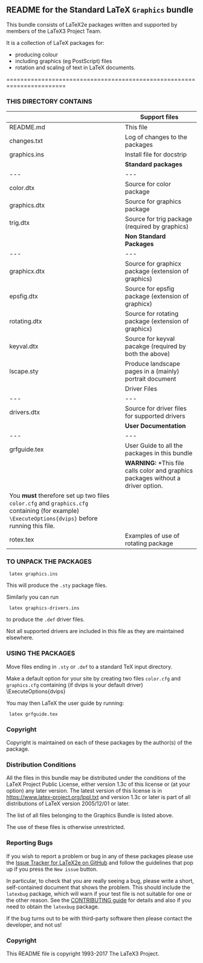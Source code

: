 ## README for the  Standard LaTeX `Graphics` bundle

This bundle consists of LaTeX2e packages written and supported by
members of the LaTeX3 Project Team.

It is a collection of LaTeX packages for:
- producing colour
- including graphics (eg PostScript) files 
- rotation and scaling of text
in LaTeX documents.

=======================================================================


### THIS DIRECTORY CONTAINS 

| | Support files | 
| --- | --- |
| README.md      | This file |
| changes.txt    | Log of changes to the packages |
| graphics.ins   | Install file for docstrip |
| | **Standard packages** | 
| --- | --- |
|color.dtx      | Source for color package |
|graphics.dtx   | Source for graphics package |
|trig.dtx       | Source for trig package (required by graphics) |
| | **Non Standard Packages** |
| --- | --- |
|graphicx.dtx   | Source for graphicx package (extension of graphics) |
|epsfig.dtx     | Source for epsfig package (extension of graphicx) |
|rotating.dtx   | Source for rotating package (extension of graphicx) |
|keyval.dtx     | Source for keyval pacakge (required by both the above) |
|lscape.sty     | Produce landscape pages in a (mainly) portrait document |
| | Driver Files |
| --- | --- |
|drivers.dtx    | Source for driver files for supported drivers |
| | **User Documentation** |
| --- | --- |
|grfguide.tex   | User Guide to all the packages in this bundle |
|               | **WARNING:** *This file calls color and graphics packages without a driver option. 
 You **must** therefore set up two files `color.cfg` and `graphics.cfg` containing (for example) `\ExecuteOptions{dvips}` before running this file. |
|rotex.tex      | Examples of use of rotating package |



### TO UNPACK THE PACKAGES

     latex graphics.ins

This will produce the `.sty` package files.

Similarly you can run

     latex graphics-drivers.ins

to produce the `.def` driver files.

Not all supported drivers are included in this file as they are
maintained elsewhere.


### USING THE PACKAGES

Move files ending in `.sty` or  `.def`  to a standard TeX input directory.

Make a default option for your site by creating two files `color.cfg` and `graphics.cfg`
containing (if dvips is your default driver)
     \ExecuteOptions{dvips}

You may then LaTeX the user guide by running:

     latex grfguide.tex



### Copyright

Copyright is maintained on each of these packages by the author(s)
of the package. 


### Distribution Conditions

All the files in this bundle may be distributed under the conditions
of the LaTeX Project Public License, either version 1.3c of this
license or (at your option) any later version.  The latest version of
this license is in
    https://www.latex-project.org/lppl.txt
and version 1.3c or later is part of all distributions of LaTeX 
version 2005/12/01 or later.

The list of all files belonging to the Graphics Bundle is listed above.

The use of these files is otherwise unrestricted.


### Reporting Bugs

If you wish to report a problem or bug in any of these packages
please use the 
[Issue Tracker for LaTeX2e on GitHub](https://github.com/latex3/latex2e/issues)
and follow the guidelines that pop up if you press the `New issue` button.


In particular, to check that you are really seeing a bug, please write
a short, self-contained document that shows the problem. This should
include the `latexbug` package, which will warn if your test file is
not suitable for one or the other reason. See the [CONTRIBUTING
guide](https://github.com/latex3/latex2e/blob/master/CONTRIBUTING.md)
for details and also if you need to obtain the `latexbug` package.

If the bug turns out to be with third-party software then please
contact the developer, and not us!



### Copyright

This README file is copyright 1993-2017 The LaTeX3 Project.

